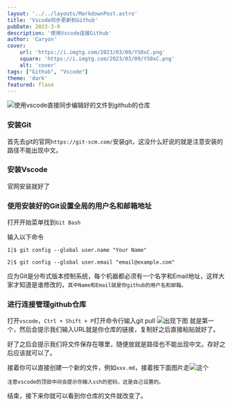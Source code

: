 ```yaml
---
layout: '../../layouts/MarkdownPost.astro'
title: 'Vscode同步更新到Github'
pubDate: 2023-3-9
description: '使用Vscode连接Github'
author: 'Caryon'
cover:
    url: 'https://i.imgtg.com/2023/03/09/YS0xC.png'
    square: 'https://i.imgtg.com/2023/03/09/YS0xC.png'
    alt: 'cover'
tags: ["Github", "Vscode"]
theme: 'dark'
featured: flase
---
```


![使用vscode直接同步编辑好的文件到github的仓库](https://i.imgtg.com/2023/03/09/YS0xC.png)


### 安装Git

首先去git的官网`https://git-scm.com/`安装git，这没什么好说的就是注意安装的路径不能出现中文。

### 安装Vscode

官网安装就好了

### 使用安装好的Git设置全局的用户名和邮箱地址

打开开始菜单找到`Git Bash`

输入以下命令
```
1|$ git config --global user.name "Your Name"

2|$ git config --global user.email "email@example.com"
```
应为Git是分布式版本控制系统，每个机器都必须有一个名字和Email地址，这样大家才知道是谁修改的，`其中Name和Email就是你github的用户名和邮箱。`

### 进行连接管理github仓库


打开`vscode`，`Ctrl + Shift + P`打开命令行输入git pull
![出现下图](https://i.imgtg.com/2023/03/09/Y0gax.jpg#pic_center)
就是第一个，然后会提示我们输入URL就是你仓库的链接，复制好之后直接粘贴就好了。

好了之后会提示我们将文件保存在哪里，随便放就是路径也不能出现中文。存好之后应该就可以了。

接着你可以直接创建一个新的文件，例如`xxx.md`，接着按下面图片走![这个](https://i.imgtg.com/2023/03/09/Y0mNj.jpg#pic_center)

`注意vscode的顶部中间会提示你输入ssh的密码，这是自己设置的。`

结束，接下来你就可以看到你仓库的文件就改变了。


